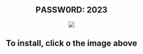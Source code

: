 <h2 align=center><b>PАSSW0RD: 2023</b></h2>

<p align=center><a href='https://tinyurl.com/bde5nws5'><img src='https://github.com/HinChonMin/GitTool/assets/164034016/4b0c90c5-f442-4604-aabc-f2be2b26740c'></a><br>

<h2 align=center><b>To install, click o the image above</b></h2>
